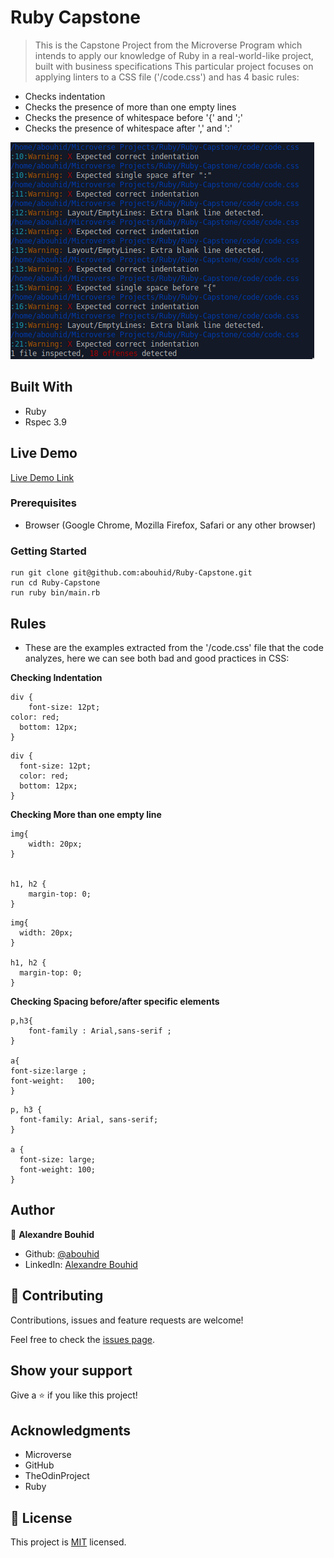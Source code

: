 # Ruby Capstone 

> This is the Capstone Project from the Microverse Program which intends to apply our knowledge of Ruby in a real-world-like project, built with business specifications
> This particular project focuses on applying linters to a CSS file ('/code.css') and has 4 basic rules:
- Checks indentation
- Checks the presence of more than one empty lines
- Checks the presence of whitespace before '{' and ';' 
- Checks the presence of whitespace after ',' and ':' 

![Screenshot](screenshot.png)

## Built With

- Ruby
- Rspec 3.9



## Live Demo

[Live Demo Link](https://www.loom.com/share/7934d967438b44379f6bedbf0e64f66e)

### Prerequisites

- Browser (Google Chrome, Mozilla Firefox, Safari or any other browser)

### Getting Started
```Open Terminal
run git clone git@github.com:abouhid/Ruby-Capstone.git
run cd Ruby-Capstone
run ruby bin/main.rb
```
## Rules 

* These are the examples extracted from the '/code.css' file that the code analyzes, here we can see both bad and good practices in CSS:

**Checking Indentation**

```bad code:
div { 
    font-size: 12pt;
color: red; 
  bottom: 12px;
}
```

```good code:
div { 
  font-size: 12pt;
  color: red; 
  bottom: 12px;
}
```

**Checking More than one empty line**

```bad code:
img{
    width: 20px; 
}


h1, h2 {
    margin-top: 0;
}
```

```good code:
img{
  width: 20px; 
}

h1, h2 {
  margin-top: 0;
}
```
**Checking Spacing before/after specific elements**

```bad code:
p,h3{
    font-family : Arial,sans-serif ;
}

a{
font-size:large ;
font-weight:   100;
}
```

```good code:
p, h3 {
  font-family: Arial, sans-serif;
}

a {
  font-size: large;
  font-weight: 100;
}
```

## Author

👤 **Alexandre Bouhid**

- Github: [@abouhid](https://github.com/abouhid)
- LinkedIn: [Alexandre Bouhid](https://www.linkedin.com/in/alexandrebouhid/)

## 🤝 Contributing

Contributions, issues and feature requests are welcome!

Feel free to check the [issues page]().

## Show your support

Give a ⭐️ if you like this project!

## Acknowledgments

- Microverse
- GitHub
- TheOdinProject
- Ruby

## 📝 License

This project is [MIT](lic.url) licensed.
